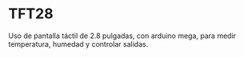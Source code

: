 # TFT28
Uso de pantalla táctil de 2.8 pulgadas, con arduino mega, para medir temperatura, humedad y controlar salidas.
